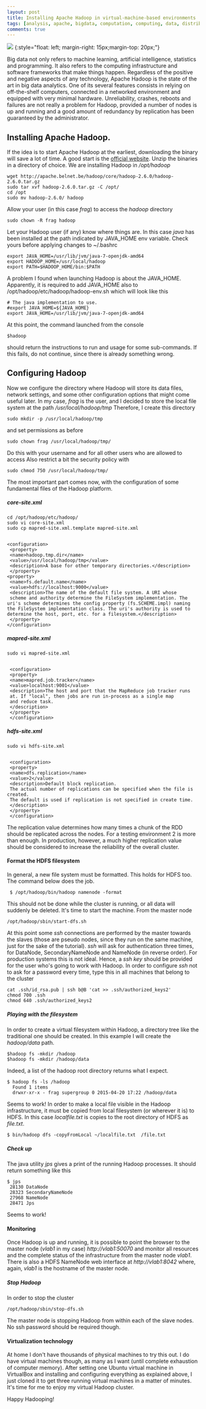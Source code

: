 ```yaml
---
layout: post
title: Installing Apache Hadoop in virtual-machine-based environments
tags: [analysis, apache, bigdata, computation, computing, data, distributed, hadoop, parallel, spark, ubuntu, ubuntu14]
comments: true
---
```


![](http://worldofpiggy.com/wp-content/uploads/2015/08/665075ab-f29a-4937-9e95-f23f1316dd01image8-e1441022077395-300x209.png)
{:style="float: left; margin-right: 15px;margin-top: 20px;"}

Big data not only refers to machine learning, artificial intelligence, statistics and
programming. It also refers to the computing infrastructure and software
frameworks that make things happen. Regardless of the positive and negative
aspects of any technology, Apache Hadoop is the state of the art in big data
analytics. One of its several features consists in relying on off-the-shelf
computers, connected in a networked environment and equipped with very minimal
hardware. Unreliability, crashes, reboots and failures are not really a
problem for Hadoop, provided a number of nodes is up and running and a good
amount of redundancy by replication has been guaranteed by the administrator.



## Installing Apache Hadoop.

If the idea is to start Apache Hadoop at the earliest, downloading the binary
will save a lot of time. A good start is the [official
website](https://hadoop.apache.org/#Download+Hadoop). Unzip the binaries in a
directory of choice. We are installing Hadoop in _/opt/hadoop_

    
    
    wget http://apache.belnet.be/hadoop/core/hadoop-2.6.0/hadoop-2.6.0.tar.gz
    sudo tar xvf hadoop-2.6.0.tar.gz -C /opt/
    cd /opt
    sudo mv hadoop-2.6.0/ hadoop

Allow your user (in this case _frag_) to access the _hadoop_ directory

    
    
    sudo chown -R frag hadoop

Let your Hadoop user (if any) know where things are. In this case _java_ has
been installed at the path indicated by JAVA_HOME env variable. Check yours
before applying changes to ~/.bashrc

    
    
    export JAVA_HOME=/usr/lib/jvm/java-7-openjdk-amd64
    export HADOOP_HOME=/usr/local/hadoop
    export PATH=$HADOOP_HOME/bin:$PATH

A problem I found when launching Hadoop is about the JAVA_HOME. Apparently, it
is required to add JAVA_HOME also to /opt/hadoop/etc/hadoop/hadoop-env.sh
which will look like this

    
    
    # The java implementation to use.
    #export JAVA_HOME=${JAVA_HOME}
    export JAVA_HOME=/usr/lib/jvm/java-7-openjdk-amd64

At this point, the command launched from the console

    
    
    $hadoop

should return the instructions to run and usage for some sub-commands. If this
fails, do not continue, since there is already something wrong.  


## Configuring Hadoop

Now we configure the directory where Hadoop will store its data files, network
settings, and some other configuration options that might come useful later.
In my case, _frag_ is the user, and I decided to store the local file system
at the path _/usr/local/hadoop/tmp_ Therefore, I create this directory

    
    
    sudo mkdir -p /usr/local/hadoop/tmp

and set permissions as before

    
    
    sudo chown frag /usr/local/hadoop/tmp/

Do this with your username and for all other users who are allowed to access
Also restrict a bit the security policy with

    
    
    sudo chmod 750 /usr/local/hadoop/tmp/

The most important part comes now, with the configuration of some fundamental
files of the Hadoop platform.  

##### core-site.xml

    
    
    cd /opt/hadoop/etc/hadoop/
    sudo vi core-site.xml
    sudo cp mapred-site.xml.template mapred-site.xml
    
    
    <configuration>
     <property>
     <name>hadoop.tmp.dir</name>
     <value>/usr/local/hadoop/tmp</value>
     <description>A base for other temporary directories.</description>
     </property> 
    <property>
     <name>fs.default.name</name>
     <value>hdfs://localhost:9000</value>
     <description>The name of the default file system. A URI whose
     scheme and authority determine the FileSystem implementation. The uri's scheme determines the config property (fs.SCHEME.impl) naming the FileSystem implementation class. The uri's authority is used to determine the host, port, etc. for a filesystem.</description>
     </property>
    </configuration>
    

##### mapred-site.xml

    
    
    sudo vi mapred-site.xml
    
    
     <configuration>
     <property>
     <name>mapred.job.tracker</name>
     <value>localhost:9001</value>
     <description>The host and port that the MapReduce job tracker runs
     at. If "local", then jobs are run in-process as a single map
     and reduce task.
     </description>
     </property>
     </configuration>

##### hdfs-site.xml

    
    
    sudo vi hdfs-site.xml
    
    
     <configuration>
     <property>
     <name>dfs.replication</name>
     <value>2</value>
     <description>Default block replication.
     The actual number of replications can be specified when the file is created.
     The default is used if replication is not specified in create time.
     </description>
     </property>
     </configuration>

The replication value determines how many times a chunk of the RDD should be
replicated across the nodes. For a testing environment 2 is more than enough.
In production, however, a much higher replication value should be considered
to increase the reliability of the overall cluster.  

#### Format the HDFS filesystem

In general, a new file system must be formatted. This holds for HDFS too. The
command below does the job.

    
    
     $ /opt/hadoop/bin/hadoop namenode -format

This should not be done while the cluster is running, or all data will
suddenly be deleted.   It's time to start the machine. From the master node

    
    
    /opt/hadoop/sbin/start-dfs.sh

At this point some _ssh_ connections are performed by the master towards the
slaves (those are pseudo nodes, since they run on the same machine, just for
the sake of the tutorial). _ssh_ will ask for authentication three times, for
DataNode, SecondaryNameNode and NameNode (in reverse order). For production
systems this is not ideal. Hence, a _ssh key_ should be provided for the user
who's going to work with Hadoop. In order to configure _ssh_ not to ask for a
password every time, type this in all machines that belong to the cluster

    
    
    cat .ssh/id_rsa.pub | ssh b@B 'cat >> .ssh/authorized_keys2'
    chmod 700 .ssh
    chmod 640 .ssh/authorized_keys2
    

##### Playing with the filesystem

In order to create a virtual filesystem within Hadoop, a directory tree like
the traditional one should be created. In this example I will create the
_hadoop/data_ path.

    
    
    $hadoop fs -mkdir /hadoop
    $hadoop fs -mkdir /hadoop/data

Indeed, a list of the hadoop root directory returns what I expect.

    
    
    $ hadoop fs -ls /hadoop
      Found 1 items
      drwxr-xr-x - frag supergroup 0 2015-04-20 17:22 /hadoop/data

Seems to work! In order to make a local file visible in the Hadoop
infrastructure, it must be copied from local filesystem (or wherever it is) to
HDFS. In this case _localfile.txt_ is copies to the root directory of HDFS as
_file.txt_.

    
    
    $ bin/hadoop dfs -copyFromLocal ~/localfile.txt  /file.txt

##### Check up

The java utility _jps_ gives a print of the running Hadoop processes. It
should return something like this

    
    
    $ jps
     28130 DataNode
     28323 SecondaryNameNode
     27968 NameNode
     28471 Jps

Seems to work!

#### Monitoring

Once Hadoop is up and running, it is possible to point the browser to the
master node (_vlab1_ in my case) _http://vlab1:50070_ and monitor all
resources and the complete status of the infrastructure from the master node
_vlab1_. There is also a HDFS NameNode web interface at _http://vlab1:8042_
where, again, _vlab1_ is the hostname of the master node.

##### Stop Hadoop

In order to stop the cluster

    
    
    /opt/hadoop/sbin/stop-dfs.sh

The master node is stopping Hadoop from within each of the slave nodes. No ssh
password should be required though.  

#### Virtualization technology

At home I don't have thousands of physical machines to try this out. I do have
virtual machines though, as many as I want (until complete exhaustion of
computer memory). After setting one Ubuntu virtual machine in VirtualBox and
installing and configuring everything as explained above, I just cloned it to
get three running virtual machines in a matter of minutes. It's time for me to
enjoy my virtual Hadoop cluster. 

Happy Hadooping!
